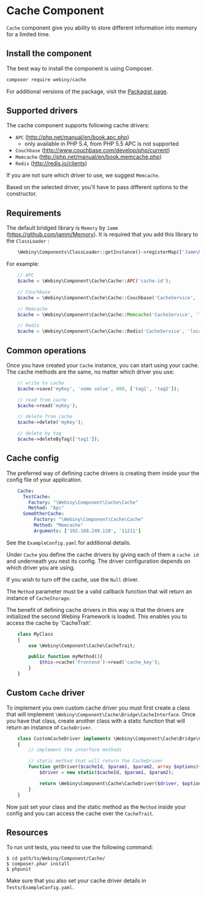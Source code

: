 Cache Component
===============
`Cache` component give you ability to store different information into memory for a limited time.

Install the component
---------------------
The best way to install the component is using Composer.

```bash
composer require webiny/cache
```
For additional versions of the package, visit the [Packagist page](https://packagist.org/packages/webiny/cache).

## Supported drivers

The cache component supports following cache drivers:
* `APC` (http://php.net/manual/en/book.apc.php)
    - only available in PHP 5.4, from PHP 5.5 APC is not supported
* `Couchbase` (http://www.couchbase.com/develop/php/current)
* `Memcache` (http://php.net/manual/en/book.memcache.php)
* `Redis` (http://redis.io/clients)

If you are not sure which driver to use, we suggest `Memcache`.

Based on the selected driver, you'll have to pass different options to the constructor.

## Requirements

The default bridged library is `Memory` by `Jamm` (https://github.com/jamm/Memory).
It is required that you add this library to the `ClassLoader` :

```php
    \Webiny\Components\ClassLoader::getInstance()->registerMap(['Jamm\Memory' => 'path to memory lib']);
```

For example:

```php
    // APC
    $cache = \Webiny\Component\Cache\Cache::APC('cache-id');

    // Couchbase
    $cache = \Webiny\Component\Cache\Cache::Couchbase('CacheService', 'username', 'password', 'bucket', '127.0.0.1:8091');

    // Memcache
    $cache = \Webiny\Component\Cache\Cache::Memcache('CacheService', 'localhost', 11211);

    // Redis
    $cache = \Webiny\Component\Cache\Cache::Redis('CacheService', 'localhost', 6379);
```

## Common operations

Once you have created your `Cache` instance, you can start using your cache.
The cache methods are the same, no matter which driver you use:

```php
    // write to cache
    $cache->save('myKey', 'some value', 600, ['tag1', 'tag2']);

    // read from cache
    $cache->read('myKey');

    // delete from cache
    $cache->delete('myKey');

    // delete by tag
    $cache->deleteByTag(['tag1']);
```

## Cache config

The preferred way of defining cache drivers is creating them inside your the config file of your application.

```yaml
    Cache:
      TestCache:
        Factory: "\Webiny\Component\Cache\Cache"
        Method: "Apc"
      SomeOtherCache:
          Factory: "\Webiny\Component\Cache\Cache"
          Method: "Memcache"
          Arguments: ['192.168.249.128', '11211']
```

See the `ExampleConfig.yaml` for additional details.

Under `Cache` you define the cache drivers by giving each of them a `cache id` and underneath you nest its config.
The driver configuration depends on which driver you are using.

If you wish to turn off the cache, use the `Null` driver.

The `Method` parameter must be a valid callback function that will return an instance of `CacheStorage`.

The benefit of defining cache drivers in this way is that the drivers are initialized the second Webiny Framework is loaded.
This enables you to access the cache by 'CacheTrait'.

```php
    class MyClass
    {
        use \Webiny\Component\Cache\CacheTrait;

        public function myMethod(){
            $this->cache('Frontend')->read('cache_key');
        }
    }
```

## Custom `Cache` driver

To implement you own custom cache driver you must first create a class that will implement `\Webiny\Component\Cache\Bridge\CacheInterface`.
Once you have that class, create another class with a static function that will return an instance of `CacheDriver`.

```php
    class CustomCacheDriver implements \Webiny\Component\Cache\Bridge\CacheInterface
    {
        // implement the interface methods

        // static method that will return the CacheDriver
        function getDriver($cacheId, $param1, $param2, array $options){
            $driver = new static($cacheId, $param1, $param2);

            return \Webiny\Component\Cache\CacheDriver($driver, $options);
        }
    }
```

Now just set your class and the static method as the `Method` inside your config and you can access the cache
over the `CacheTrait`.

Resources
---------

To run unit tests, you need to use the following command:

    $ cd path/to/Webiny/Component/Cache/
    $ composer.phar install
    $ phpunit

Make sure that you also set your cache driver details in `Tests/ExampleConfig.yaml`.